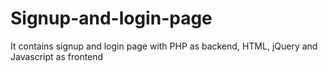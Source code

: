 # Signup-and-login-page
It contains signup and login page with PHP as backend, HTML, jQuery and Javascript as frontend
